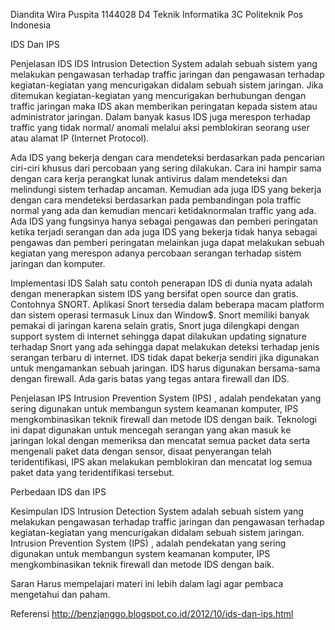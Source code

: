 Diandita Wira Puspita
1144028
D4 Teknik Informatika 3C
Politeknik Pos Indonesia


IDS Dan IPS



Penjelasan IDS
IDS Intrusion Detection System adalah sebuah sistem yang melakukan pengawasan terhadap traffic jaringan dan pengawasan terhadap kegiatan-kegiatan yang mencurigakan didalam sebuah sistem jaringan. Jika ditemukan kegiatan-kegiatan yang mencurigakan berhubungan dengan traffic jaringan maka IDS akan memberikan peringatan kepada sistem atau administrator jaringan. Dalam banyak kasus IDS juga merespon terhadap traffic yang tidak normal/ anomali melalui aksi pemblokiran seorang user atau alamat IP (Internet Protocol). 

Ada IDS yang bekerja dengan cara mendeteksi berdasarkan pada pencarian ciri-ciri khusus dari percobaan yang sering dilakukan. Cara ini hampir sama dengan cara kerja perangkat lunak antivirus dalam mendeteksi dan melindungi sistem terhadap ancaman. Kemudian ada juga IDS yang bekerja dengan cara mendeteksi berdasarkan pada pembandingan pola traffic normal yang ada dan kemudian mencari ketidaknormalan traffic yang ada. Ada IDS yang fungsinya hanya sebagai pengawas dan pemberi peringatan ketika terjadi serangan dan ada juga IDS yang bekerja tidak hanya sebagai pengawas dan pemberi peringatan melainkan juga dapat melakukan sebuah kegiatan yang merespon adanya percobaan serangan terhadap sistem jaringan dan komputer.

Implementasi IDS
Salah satu contoh penerapan IDS di dunia nyata adalah dengan menerapkan sistem IDS yang bersifat open source dan gratis. Contohnya SNORT. Aplikasi Snort tersedia dalam beberapa macam platform dan sistem operasi termasuk Linux dan Window$. Snort memiliki banyak pemakai di jaringan karena selain gratis, Snort juga dilengkapi dengan support system di internet sehingga dapat dilakukan updating signature terhadap Snort yang ada sehingga dapat melakukan deteksi terhadap jenis serangan terbaru di internet. IDS tidak dapat bekerja sendiri jika digunakan untuk mengamankan sebuah jaringan. IDS harus digunakan bersama-sama dengan firewall. Ada garis batas yang tegas antara firewall dan IDS. 

Penjelasan IPS
Intrusion Prevention System (IPS) , adalah pendekatan yang sering digunakan untuk membangun system keamanan komputer, IPS mengkombinasikan teknik firewall dan metode IDS dengan baik. Teknologi ini dapat digunakan untuk mencegah serangan yang akan masuk ke jaringan lokal dengan memeriksa dan mencatat semua packet data serta mengenali paket data dengan sensor, disaat penyerangan telah teridentifikasi, IPS akan melakukan pemblokiran dan mencatat log semua paket data yang teridentifikasi tersebut.


Perbedaan IDS dan IPS

Kesimpulan
IDS Intrusion Detection System adalah sebuah sistem yang melakukan pengawasan terhadap traffic jaringan dan pengawasan terhadap kegiatan-kegiatan yang mencurigakan didalam sebuah sistem jaringan.
Intrusion Prevention System (IPS) , adalah pendekatan yang sering digunakan untuk membangun system keamanan komputer, IPS mengkombinasikan teknik firewall dan metode IDS dengan baik.

Saran
Harus mempelajari materi ini lebih dalam lagi agar pembaca mengetahui dan paham.

Referensi
http://benzjanggo.blogspot.co.id/2012/10/ids-dan-ips.html 


